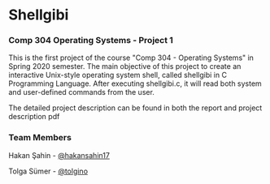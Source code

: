 # Shellgibi

### Comp 304 Operating Systems - Project 1

This is the first project of the course "Comp 304 - Operating Systems" in Spring 2020 semester. The main objective of this project to create an interactive Unix-style operating system shell, called shellgibi in C Programming Language. After executing shellgibi.c, it will read both system and user-defined commands from the user.

The detailed project description can be found in both the report and project description pdf


### Team Members

Hakan Şahin - [@hakansahin17](https://github.com/hakansahin17)

Tolga Sümer - [@tolgino](https://github.com/Tolgino)
